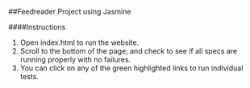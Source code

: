 ##Feedreader Project using Jasmine

####Instructions

1. Open index.html to run the website.
2. Scroll to the bottom of the page, and check to see if all specs are running properly with no failures.
3. You can click on any of the green highlighted links to run individual tests.


